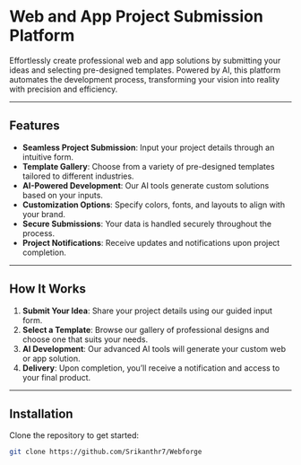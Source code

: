 # Web and App Project Submission Platform

Effortlessly create professional web and app solutions by submitting your ideas and selecting pre-designed templates. Powered by AI, this platform automates the development process, transforming your vision into reality with precision and efficiency.

---

## Features

- **Seamless Project Submission**: Input your project details through an intuitive form.
- **Template Gallery**: Choose from a variety of pre-designed templates tailored to different industries.
- **AI-Powered Development**: Our AI tools generate custom solutions based on your inputs.
- **Customization Options**: Specify colors, fonts, and layouts to align with your brand.
- **Secure Submissions**: Your data is handled securely throughout the process.
- **Project Notifications**: Receive updates and notifications upon project completion.

---

## How It Works

1. **Submit Your Idea**: Share your project details using our guided input form.
2. **Select a Template**: Browse our gallery of professional designs and choose one that suits your needs.
3. **AI Development**: Our advanced AI tools will generate your custom web or app solution.
4. **Delivery**: Upon completion, you’ll receive a notification and access to your final product.

---

## Installation

Clone the repository to get started:  
```bash
git clone https://github.com/Srikanthr7/Webforge
